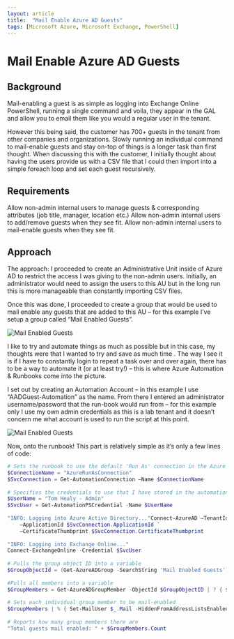 ```yaml
---
layout: article
title:  "Mail Enable Azure AD Guests"
tags: [Microsoft Azure, Microsoft Exchange, PowerShell]
---
```


# Mail Enable Azure AD Guests

## Background
Mail-enabling a guest is as simple as logging into Exchange Online PowerShell, running a single command and voila, they appear in the GAL and allow you to email them like you would a regular user in the tenant.

However this being said, the customer has 700+ guests in the tenant from other companies and organizations. Slowly running an individual command to mail-enable guests and stay on-top of things is a longer task than first thought. When discussing this with the customer, I initially thought about having the users provide us with a CSV file that I could then import into a simple foreach loop and set each guest recursively.

## Requirements
Allow non-admin internal users to manage guests & corresponding attributes (job title, manager, location etc.)
Allow non-admin internal users to add/remove guests when they see fit.
Allow non-admin internal users to mail-enable guests when they see fit.

## Approach
The approach:
I proceeded to create an Administrative Unit inside of Azure AD to restrict the access I was giving to the non-admin users. Initially, an administrator would need to assign the users to this AU but in the long run this is more manageable than constantly importing CSV files.

Once this was done, I proceeded to create a group that would be used to mail enable any guests that are added to this AU – for this example I’ve setup a group called “Mail Enabled Guests”.

![Mail Enabled Guests](/assets/images/Mail-Enabled-Guests-Group.png)

I like to try and automate things as much as possible but in this case, my thoughts were that I wanted to try and save as much time . The way I see it is if I have to constantly login to repeat a task over and over again, there has to be a way to automate it (or at least try!) – this is where Azure Automation & Runbooks come into the picture.

I set out by creating an Automation Account – in this example I use “AADGuest-Automation” as the name. From there I entered an administrator username/password that the run-book would run from – for this example only I use my own admin credentials as this is a lab tenant and it doesn’t concern me what account is used to run the script at this point.

![Mail Enabled Guests](/assets/images/AADGuests-Automation-Account.png)

Now, onto the runbook!
This part is relatively simple as it’s only a few lines of code:

```powershell
# Sets the runbook to use the default 'Run As' connection in the Azure Automation Account (would be changed if live!)
$ConnectionName = "AzureRunAsConnection"
$SvcConnection = Get-AutomationConnection –Name $ConnectionName
 
# Specifies the credentials to use that I have stored in the automation account
$UserName = "Tom Healy - Admin"
$SvcUser = Get-AutomationPSCredential -Name $UserName
 
"INFO: Logging into Azure Active Directory..."Connect-AzureAD –TenantId $SvcConnection.TenantId `
    –ApplicationId $SvcConnection.ApplicationId `
    –CertificateThumbprint $SvcConnection.CertificateThumbprint
 
"INFO: Logging into Exchange Online..."
Connect-ExchangeOnline -Credential $SvcUser
 
# Pulls the group object ID into a variable
$GroupObjectId = (Get-AzureADGroup -SearchString 'Mail Enabled Guests').ObjectID.ToString()
 
#Pulls all members into a variable
$GroupMembers = Get-AzureADGroupMember -ObjectId $GroupObjectID | ? { $_.UserPrincipalName -match "\#EXT\#" }
 
# Sets each individual group member to be mail-enabled
$GroupMembers | % { Set-MailUser $_.Mail -HiddenFromAddressListsEnabled $false -wa SilentlyContinue }
 
# Reports how many group members there are
"Total guests mail enabled: " + $GroupMembers.Count
```
